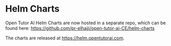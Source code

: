 # Helm Charts
Open Tutor AI Helm Charts are now hosted in a separate repo, which can be found here: https://github.com/pr-elhajji/open-tutor-ai-CE/helm-charts 

The charts are released at https://helm.opentutorai.com. 